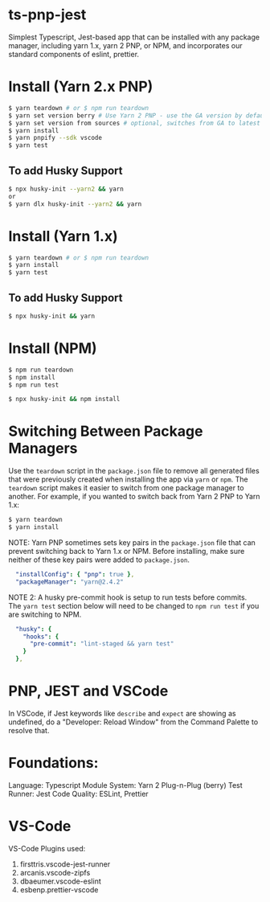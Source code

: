 # ts-pnp-jest

Simplest Typescript, Jest-based app that can be installed with any package manager, including yarn 1.x, yarn 2 PNP, or NPM, and incorporates our standard components of eslint, prettier.

# Install (Yarn 2.x PNP)

```bash
$ yarn teardown # or $ npm run teardown
$ yarn set version berry # Use Yarn 2 PNP - use the GA version by default
$ yarn set version from sources # optional, switches from GA to latest version
$ yarn install
$ yarn pnpify --sdk vscode
$ yarn test
```

## To add Husky Support

```bash
$ npx husky-init --yarn2 && yarn
or
$ yarn dlx husky-init --yarn2 && yarn
```

# Install (Yarn 1.x)

```bash
$ yarn teardown # or $ npm run teardown
$ yarn install
$ yarn test
```

## To add Husky Support

```bash
$ npx husky-init && yarn
```

# Install (NPM)

```bash
$ npm run teardown
$ npm install
$ npm run test
```

```bash
$ npx husky-init && npm install
```

# Switching Between Package Managers

Use the `teardown` script in the `package.json` file to remove all generated files that were previously created when installing the app via `yarn` or `npm`. The `teardown` script makes it easier to switch from one package manager to another.  For example, if you wanted to switch back from Yarn 2 PNP to Yarn 1.x:

```bash
$ yarn teardown
$ yarn install
```

NOTE: Yarn PNP sometimes sets key pairs in the `package.json` file that can prevent switching back to Yarn 1.x or NPM. Before installing, make sure neither of these key pairs were added to `package.json`.

```yml
  "installConfig": { "pnp": true },
  "packageManager": "yarn@2.4.2"
```

NOTE 2: A husky pre-commit hook is setup to run tests before commits. The `yarn test` section below will need to be changed to `npm run test` if you are switching to NPM.

```yml
  "husky": {
    "hooks": {
      "pre-commit": "lint-staged && yarn test"
    }
  },
```

# PNP, JEST and VSCode

In VSCode, if Jest keywords like `describe` and `expect` are showing as undefined, do a "Developer: Reload Window" from the Command Palette to resolve that.

# Foundations:

Language: Typescript
Module System:  Yarn 2 Plug-n-Plug (berry)
Test Runner:  Jest
Code Quality:  ESLint, Prettier


# VS-Code

VS-Code Plugins used:

1. firsttris.vscode-jest-runner
2. arcanis.vscode-zipfs
3. dbaeumer.vscode-eslint
4. esbenp.prettier-vscode
